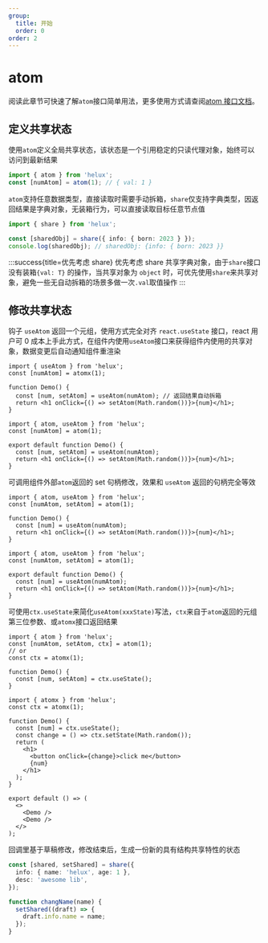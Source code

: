 ```yaml
---
group:
  title: 开始
  order: 0
order: 2
---
```


# atom

阅读此章节可快速了解`atom`接口简单用法，更多使用方式请查阅[atom 接口文档](xx)。

## 定义共享状态

使用`atom`定义全局共享状态，该状态是一个引用稳定的只读代理对象，始终可以访问到最新结果

```ts
import { atom } from 'helux';
const [numAtom] = atom(1); // { val: 1 }
```

`atom`支持任意数据类型，直接读取时需要手动拆箱，`share`仅支持字典类型，因返回结果是字典对象，无装箱行为，可以直接读取目标任意节点值

```ts
import { share } from 'helux';

const [sharedObj] = share({ info: { born: 2023 } });
console.log(sharedObj); // sharedObj: {info: { born: 2023 }}
```

:::success{title=优先考虑 share}
优先考虑 share 共享字典对象，由于`share`接口没有装箱`{val: T}` 的操作，当共享对象为 `object` 时，可优先使用`share`来共享对象，避免一些无自动拆箱的场景多做一次`.val`取值操作
:::

## 修改共享状态

钩子 `useAtom` 返回一个元组，使用方式完全对齐 `react.useState` 接口，react 用户可 0 成本上手此方式，在组件内使用`useAtom`接口来获得组件内使用的共享对象，数据变更后自动通知组件重渲染

```tsx | pure
import { useAtom } from 'helux';
const [numAtom] = atomx(1);

function Demo() {
  const [num, setAtom] = useAtom(numAtom); // 返回结果自动拆箱
  return <h1 onClick={() => setAtom(Math.random())}>{num}</h1>;
}
```

```tsx
import { atom, useAtom } from 'helux';
const [numAtom] = atom(1);

export default function Demo() {
  const [num, setAtom] = useAtom(numAtom);
  return <h1 onClick={() => setAtom(Math.random())}>{num}</h1>;
}
```

可调用组件外部`atom`返回的 set 句柄修改，效果和 `useAtom` 返回的句柄完全等效

```tsx | pure
import { atom, useAtom } from 'helux';
const [numAtom, setAtom] = atom(1);

function Demo() {
  const [num] = useAtom(numAtom);
  return <h1 onClick={() => setAtom(Math.random())}>{num}</h1>;
}
```

```tsx
import { atom, useAtom } from 'helux';
const [numAtom, setAtom] = atom(1);

export default function Demo() {
  const [num] = useAtom(numAtom);
  return <h1 onClick={() => setAtom(Math.random())}>{num}</h1>;
}
```

可使用`ctx.useState`来简化`useAtom(xxxState)`写法，`ctx`来自于`atom`返回的元组第三位参数、或`atomx`接口返回结果

```tsx | pure
import { atom } from 'helux';
const [numAtom, setAtom, ctx] = atom(1);
// or
const ctx = atomx(1);

function Demo() {
  const [num, setAtom] = ctx.useState();
}
```

```tsx
import { atomx } from 'helux';
const ctx = atomx(1);

function Demo() {
  const [num] = ctx.useState();
  const change = () => ctx.setState(Math.random());
  return (
    <h1>
      <button onClick={change}>click me</button>
      {num}
    </h1>
  );
}

export default () => (
  <>
    <Demo />
    <Demo />
  </>
);
```

回调里基于草稿修改，修改结束后，生成一份新的具有结构共享特性的状态

```ts | pure
const [shared, setShared] = share({
  info: { name: 'helux', age: 1 },
  desc: 'awesome lib',
});

function changName(name) {
  setShared((draft) => {
    draft.info.name = name;
  });
}
```
